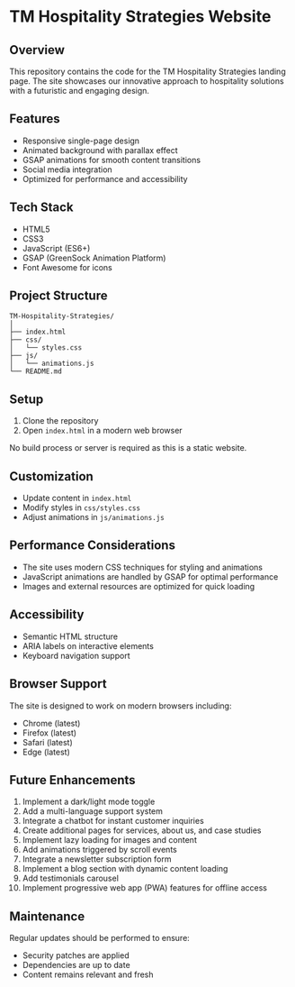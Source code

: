 # TM Hospitality Strategies Website

## Overview

This repository contains the code for the TM Hospitality Strategies landing page. The site showcases our innovative approach to hospitality solutions with a futuristic and engaging design.

## Features

- Responsive single-page design
- Animated background with parallax effect
- GSAP animations for smooth content transitions
- Social media integration
- Optimized for performance and accessibility

## Tech Stack

- HTML5
- CSS3
- JavaScript (ES6+)
- GSAP (GreenSock Animation Platform)
- Font Awesome for icons

## Project Structure

```
TM-Hospitality-Strategies/
│
├── index.html
├── css/
│   └── styles.css
├── js/
│   └── animations.js
└── README.md
```

## Setup

1. Clone the repository
2. Open `index.html` in a modern web browser

No build process or server is required as this is a static website.

## Customization

- Update content in `index.html`
- Modify styles in `css/styles.css`
- Adjust animations in `js/animations.js`

## Performance Considerations

- The site uses modern CSS techniques for styling and animations
- JavaScript animations are handled by GSAP for optimal performance
- Images and external resources are optimized for quick loading

## Accessibility

- Semantic HTML structure
- ARIA labels on interactive elements
- Keyboard navigation support

## Browser Support

The site is designed to work on modern browsers including:
- Chrome (latest)
- Firefox (latest)
- Safari (latest)
- Edge (latest)

## Future Enhancements

1. Implement a dark/light mode toggle
2. Add a multi-language support system
3. Integrate a chatbot for instant customer inquiries
4. Create additional pages for services, about us, and case studies
5. Implement lazy loading for images and content
6. Add animations triggered by scroll events
7. Integrate a newsletter subscription form
8. Implement a blog section with dynamic content loading
9. Add testimonials carousel
10. Implement progressive web app (PWA) features for offline access

## Maintenance

Regular updates should be performed to ensure:
- Security patches are applied
- Dependencies are up to date
- Content remains relevant and fresh
